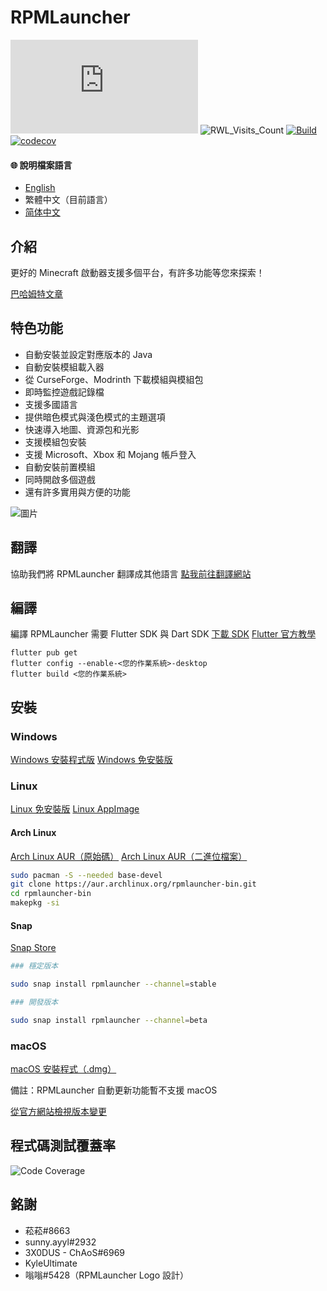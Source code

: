 # RPMLauncher

[![RWL_Dev_Version](https://img.shields.io/badge/dynamic/json?label=RPMLauncher%20最新開發版本&query=dev.latest_version_full&url=https://raw.githubusercontent.com/RPMTW/RPMTW-website-data/main/data/RPMLauncher/update.json)](../../../../releases)
![RWL_Visits_Count](https://hits.sh/github.com/RPMTW/RPMLauncher.svg?label=瀏覽次數)
[![Build](../../../../actions/workflows/build.yml/badge.svg)](../../../../actions/workflows/Build.yml)
[![codecov](https://codecov.io/gh/RPMTW/RPMLauncher/branch/main/graph/badge.svg?token=5J25PUERID)](https://codecov.io/gh/RPMTW/RPMLauncher)

#### 🌐 說明檔案語言  
- [English](../../README.md)
- 繁體中文（目前語言）
- [简体中文](../README/zh_cn.md)

## 介紹

更好的 Minecraft 啟動器支援多個平台，有許多功能等您來探索！

[巴哈姆特文章](https://forum.gamer.com.tw/C.php?bsn=18673&snA=193012&tnum=1)

## 特色功能
- 自動安裝並設定對應版本的 Java
- 自動安裝模組載入器
- 從 CurseForge、Modrinth 下載模組與模組包
- 即時監控遊戲記錄檔
- 支援多國語言
- 提供暗色模式與淺色模式的主題選項
- 快速導入地圖、資源包和光影
- 支援模組包安裝
- 支援 Microsoft、Xbox 和 Mojang 帳戶登入
- 自動安裝前置模組
- 同時開啟多個遊戲
- 還有許多實用與方便的功能

![圖片](https://user-images.githubusercontent.com/48402225/139568860-b3dd0246-5e7c-4442-bb3c-7fa5cbc7bafc.png)


## 翻譯
協助我們將 RPMLauncher 翻譯成其他語言 [點我前往翻譯網站](https://crowdin.com/project/siong-sngs-fantasy-world)

## 編譯
編譯 RPMLauncher 需要 Flutter SDK 與 Dart SDK
[下載 SDK](https://flutter.dev/docs/get-started/install)
[Flutter 官方教學](https://flutter.dev/desktop)
```
flutter pub get
flutter config --enable-<您的作業系統>-desktop
flutter build <您的作業系統>
```

## 安裝
### Windows
[Windows 安裝程式版](../../../../releases/latest/download/RPMLauncher-Windows-Installer.exe)
[Windows 免安裝版](../../../../releases/latest/download/RPMLauncher-Windows.zip)
### Linux
[Linux 免安裝版](../../../../releases/latest/download/RPMLauncher-Linux.zip)
[Linux AppImage](../../../../releases/latest/download/RPMLauncher-Linux.Appimage)
#### Arch Linux
[Arch Linux AUR（原始碼）](https://aur.archlinux.org/packages/rpmlauncher-git)
[Arch Linux AUR（二進位檔案）](https://aur.archlinux.org/packages/rpmlauncher-bin)
```bash
sudo pacman -S --needed base-devel
git clone https://aur.archlinux.org/rpmlauncher-bin.git
cd rpmlauncher-bin
makepkg -si
```
#### Snap
[Snap Store](https://snapcraft.io/rpmlauncher)
```bash
### 穩定版本

sudo snap install rpmlauncher --channel=stable

### 開發版本

sudo snap install rpmlauncher --channel=beta
```
### macOS
[macOS 安裝程式（.dmg）](../../../../releases/latest/download/RPMLauncher-MacOS-Installer.dmg)

備註：RPMLauncher 自動更新功能暫不支援 macOS

[從官方網站檢視版本變更](https://www.rpmtw.com/RWL/Version)

## 程式碼測試覆蓋率
![Code Coverage](https://codecov.io/gh/RPMTW/RPMLauncher/branch/develop/graphs/sunburst.svg)
## 銘謝
- 菘菘#8663
- sunny.ayyl#2932
- 3X0DUS - ChAoS#6969
- KyleUltimate
- 嗡嗡#5428（RPMLauncher Logo 設計）
